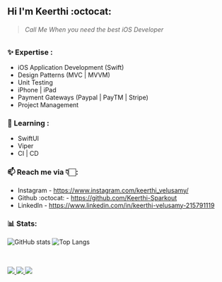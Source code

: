## Hi I'm Keerthi :octocat: 

> ###### Call Me When you need the best iOS Developer  

### :sparkles: Expertise :

* iOS Application Development (Swift)
* Design Patterns (MVC | MVVM)
* Unit Testing
* iPhone | iPad
* Payment Gateways (Paypal | PayTM | Stripe)
* Project Management

### 🌱 Learning :

* SwiftUI
* Viper
* CI | CD

### 📫 Reach me via 👇🏻: 

* Instagram - https://www.instagram.com/keerthi_velusamy/
* Github :octocat: - https://github.com/Keerthi-Sparkout
* LinkedIn - https://www.linkedin.com/in/keerthi-velusamy-215791119

### 📊 Stats: 
![GitHub stats](https://github-readme-stats.vercel.app/api?username=Keerthi-Sparkout&show_icons=true) 
![Top Langs](https://github-readme-stats.vercel.app/api/top-langs/?username=Keerthi-Sparkout)

<br><br>
  <a href="https://badges.pufler.dev">
    <img src="https://badges.pufler.dev/visits/Keerthi-Sparkout/Keerthi-Sparkout?style=flat-square&color=blue&logo=github">
  </a>
  <a href="https://badges.pufler.dev">
    <img src="https://badges.pufler.dev/years/Keerthi-Sparkout?style=flat-square&color=blue&logo=github">
  </a>
  <a href="https://badges.pufler.dev">
    <img src="https://badges.pufler.dev/repos/Keerthi-Sparkout?style=flat-square&color=blue&logo=github">
  </a>
